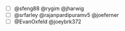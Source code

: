 - [ ] @sfeng88 @rygim @jharwig 
- [ ] @srfarley @rajanpardipuramv5 @joeferner
- [ ] @EvanOxfeld @joeybrk372
